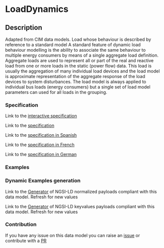 # LoadDynamics

## Description 

Adapted from CIM data models. Load whose behaviour is described by reference to a standard model   A standard feature of dynamic load behaviour modelling is the ability to associate the same behaviour to multiple energy consumers by means of a single aggregate load definition.  Aggregate loads are used to represent all or part of the real and reactive load from one or more loads in the static (power flow) data. This load is usually the aggregation of many individual load devices and the load model is approximate representation of the aggregate response of the load devices to system disturbances. The load model is always applied to individual bus loads (energy consumers) but a single set of load model parameters can used for all loads in the grouping.
### Specification

Link to the [interactive specification](https://swagger.lab.fiware.org/?url=https://smart-data-models.github.io/dataModel.EnergyCIM/LoadDynamics/swagger.yaml)

Link to the [specification](https://smart-data-models.github.io/dataModel.EnergyCIM/LoadDynamics/doc/spec.md)

Link to the [specification in Spanish](https://smart-data-models.github.io/dataModel.EnergyCIM/LoadDynamics/doc/spec_ES.md)

Link to the [specification in French](https://smart-data-models.github.io/dataModel.EnergyCIM/LoadDynamics/doc/spec_FR.md)

Link to the [specification in German](https://smart-data-models.github.io/dataModel.EnergyCIM/LoadDynamics/doc/spec_DE.md)
### Examples
### Dynamic Examples generation

Link to the [Generator](https://smartdatamodels.org/extra/ngsi-ld_generator_v0.92.php?schemaUrl=https://raw.githubusercontent.com/smart-data-models/dataModel.EnergyCIM/master/LoadDynamics/schema.json&email=info@smartdatamodels.org) of NGSI-LD normalized payloads compliant with this data model. Refresh for new values

Link to the [Generator](https://smartdatamodels.org/extra/ngsi-ld_generator_keyvalues_v0.92.php?schemaUrl=https://raw.githubusercontent.com/smart-data-models/dataModel.EnergyCIM/master/LoadDynamics/schema.json&email=info@smartdatamodels.org) of NGSI-LD keyvalues payloads compliant with this data model. Refresh for new values
### Contribution

 If you have any issue on this data model you can raise an [issue](https://github.com/smart-data-models/dataModel.EnergyCIM/issues)  or contribute with a [PR](https://github.com/smart-data-models/dataModel.EnergyCIM/pulls)
